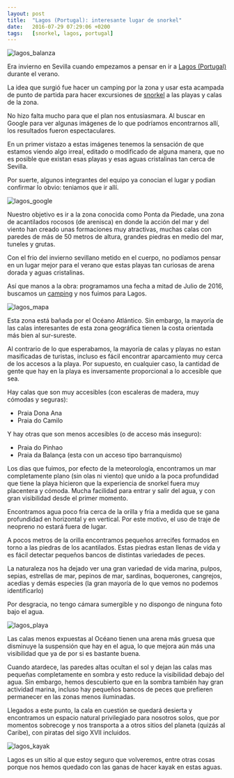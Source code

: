 ```yaml
---
layout: post
title:  "Lagos (Portugal): interesante lugar de snorkel"
date:   2016-07-29 07:29:06 +0200
tags:	[snorkel, lagos, portugal]
---
```


![lagos_balanza][lagos_balanza.jpg]

Era invierno en Sevilla cuando empezamos a pensar en ir a [Lagos (Portugal)] durante
el verano.

La idea que surgió fue hacer un camping por la zona y usar esta acampada de punto de
partida para hacer excursiones de [snorkel] a las playas y calas de la zona.

No hizo falta mucho para que el plan nos entusiasmara. Al buscar en Google para ver
algunas imágenes de lo que podríamos encontrarnos allí, los resultados fueron
espectaculares.

<!--more-->

En un primer vistazo a estas imágenes tenemos la sensación de que estamos viendo algo
irreal, editado o modificado de alguna manera, que no es posible que existan esas playas
y esas aguas cristalinas tan cerca de Sevilla.

Por suerte, algunos integrantes del equipo ya conocian el lugar y podian confirmar lo
obvio: teniamos que ir allí.

![lagos_google][lagos_google.png]

Nuestro objetivo es ir a la zona conocida como Ponta da Piedade, una zona de acantilados
rocosos (de arenisca) en donde la acción del mar y del viento han creado unas formaciones
muy atractivas, muchas calas con paredes de más de 50 metros de altura, grandes piedras
en medio del mar, tuneles y grutas.

Con el frio del invierno sevillano metido en el cuerpo, no podíamos pensar en un lugar
mejor para el verano que estas playas tan curiosas de arena dorada y aguas cristalinas.

Así que manos a la obra: programamos una fecha a mitad de Julio de 2016, buscamos un
[camping] y nos fuimos para Lagos.

![lagos_mapa][lagos_mapa.png]

Esta zona está bañada por el Océano Atlántico. Sin embargo, la mayoría de las
calas interesantes de esta zona geográfica tienen la costa orientada más bien al
sur-sureste.

Al contrario de lo que esperabamos, la mayoría de calas y playas no estan masificadas
de turistas, incluso es fácil encontrar aparcamiento muy cerca de los accesos a la playa.
Por supuesto, en cualquier caso, la cantidad de gente que hay en la playa es inversamente
proporcional a lo accesible que sea.

Hay calas que son muy accesibles (con escaleras de madera, muy cómodas y seguras):

* Praia Dona Ana
* Praia do Camilo

Y hay otras que son menos accesibles (o de acceso más inseguro):

* Praia do Pinhao
* Praia da Balança (esta con un acceso tipo barranquismo)

Los dias que fuimos, por efecto de la meteorología, encontramos un mar completamente
plano (sin olas ni viento) que unido a la poca profundidad que tiene la playa hicieron
que la experiencia de snorkel fuera muy placentera y cómoda. Mucha facilidad para entrar
y salir del agua, y con gran visibilidad desde el primer momento.

Encontramos agua poco fria cerca de la orilla y fria a medida que se gana profundidad
en horizontal y en vertical. Por este motivo, el uso de traje de neopreno no estará fuera
de lugar.

A pocos metros de la orilla encontramos pequeños arrecifes formados en torno a las
piedras de los acantilados. Estas piedras estan llenas de vida y es fácil detectar
pequeños bancos de distintas variedades de peces.

La naturaleza nos ha dejado ver una gran variedad de vida marina, pulpos, sepias,
estrellas de mar, pepinos de mar, sardinas, boquerones, cangrejos, acedias y demás
especies (la gran mayoría de lo que vemos no podemos identificarlo)

Por desgracia, no tengo cámara sumergible y no dispongo de ninguna foto bajo el agua.

![lagos_playa][lagos_playa.jpg]

Las calas menos expuestas al Océano tienen una arena más gruesa que disminuye la 
suspensión que hay en el agua, lo que mejora aún más una visibilidad que ya de por si
es bastante buena.

Cuando atardece, las paredes altas ocultan el sol y dejan las calas mas
pequeñas completamente en sombra y esto reduce la visibilidad debajo del agua.
Sin embargo, hemos descubierto que en la sombra también hay gran actividad marina,
incluso hay pequeños bancos de peces que prefieren permanecer en las zonas menos
iluminadas.

Llegados a este punto, la cala en cuestión se quedará desierta y encontramos un espacio
natural privilegiado para nosotros solos, que por momentos sobrecoge y nos transporta a
a otros sitios del planeta (quizás al Caribe), con piratas del sigo XVII incluidos.

![lagos_kayak][lagos_kayak.png]

Lagos es un sitio al que estoy seguro que volveremos, entre otras cosas porque nos hemos
quedado con las ganas de hacer kayak en estas aguas.


[lagos_balanza.jpg]:	{{site.url}}/assets/lagos_balanza.jpg
[Lagos (Portugal)]:	https://es.wikipedia.org/wiki/Lagos_(Portugal)
[snorkel]:		https://es.wikipedia.org/wiki/Snorkel
[lagos_google.png]:	{{site.url}}/assets/lagos_google.png
[camping]:		http://www.turiscampo.com/
[lagos_mapa.png]:	{{site.url}}/assets/lagos_mapa.png
[lagos_playa.jpg]:	{{site.url}}/assets/lagos_playa.jpg
[lagos_kayak.png]:	{{site.url}}/assets/lagos_kayak.png
